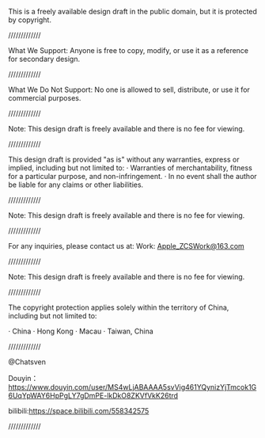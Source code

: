 This is a freely available design draft in the public domain, but it is protected by copyright.

/////////////

What We Support:
Anyone is free to copy, modify, or use it as a reference for secondary design.

/////////////

What We Do Not Support:
No one is allowed to sell, distribute, or use it for commercial purposes.

/////////////

Note: This design draft is freely available and there is no fee for viewing.

/////////////

This design draft is provided "as is" without any warranties, express or implied, including but not limited to:
· Warranties of merchantability, fitness for a particular purpose, and non-infringement.
· In no event shall the author be liable for any claims or other liabilities.

/////////////

Note: This design draft is freely available and there is no fee for viewing.

/////////////

For any inquiries, please contact us at:
Work: Apple_ZCSWork@163.com

/////////////

Note: This design draft is freely available and there is no fee for viewing.

/////////////

The copyright protection applies solely within the territory of China, including but not limited to:

· China
· Hong Kong
· Macau
· Taiwan, China

/////////////

@Chatsven

Douyin：https://www.douyin.com/user/MS4wLjABAAAA5svVig461YQynizYjTmcok1G6UqYpWAY6HpPgLY7gDmPE-lkDkO8ZKVfVkK26trd

bilibili:https://space.bilibili.com/558342575

/////////////
